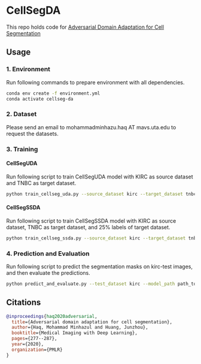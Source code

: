 # CellSegDA
This repo holds code for [Adversarial Domain Adaptation for Cell Segmentation](http://proceedings.mlr.press/v121/haq20a.html)

## Usage

### 1. Environment

Run following commands to prepare environment with all dependencies.

```bash
conda env create -f environment.yml
conda activate cellseg-da
```

### 2. Dataset

Please send an email to mohammadminhazu.haq AT mavs.uta.edu to request the datasets.

### 3. Training

#### CellSegUDA
Run following script to train CellSegUDA model with KIRC as source dataset and TNBC as target dataset.

```bash
python train_cellseg_uda.py --source_dataset kirc --target_dataset tnbc
```

#### CellSegSSDA
Run following script to train CellSegSSDA model with KIRC as source dataset, TNBC as target dataset, and 25% labels of target dataset.

```bash
python train_cellseg_ssda.py --source_dataset kirc --target_dataset tnbc --target_label_percentage 25
```

### 4. Prediction and Evaluation

Run following script to predict the segmentation masks on kirc-test images, and then evaluate the predictions.

```bash
python predict_and_evaluate.py --test_dataset kirc --model_path path_to_best_model
```

## Citations

```bibtex
@inproceedings{haq2020adversarial,
  title={Adversarial domain adaptation for cell segmentation},
  author={Haq, Mohammad Minhazul and Huang, Junzhou},
  booktitle={Medical Imaging with Deep Learning},
  pages={277--287},
  year={2020},
  organization={PMLR}
}
```

